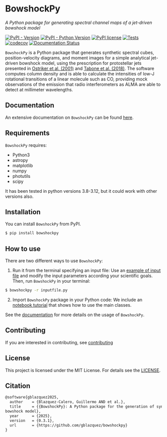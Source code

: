 # BowshockPy

_A Python package for generating spectral channel maps of a jet-driven bowshock model_

[![PyPI - Version](https://badge.fury.io/py/bowshockpy.svg)](https://pypi.org/project/bowshockpy/)
[![PyPI - Python Version](https://img.shields.io/python/required-version-toml?tomlFilePath=https://raw.githubusercontent.com/gblazquez/bowshockpy/main/pyproject.toml)](https://pypi.org/project/bowshockpy/)
[![PyPI license](https://img.shields.io/pypi/l/ansicolortags.svg)](https://github.com/gblazquez/bowshockpy/blob/main/LICENSE)
[![Tests](https://github.com/gblazquez/bowshockpy/actions/workflows/tests.yml/badge.svg)](https://github.com/gblazquez/bowshockpy/actions/workflows/tests.yml)
[![codecov](https://codecov.io/gh/gblazquez/bowshockpy/graph/badge.svg?token=EGA6WEJCYR)](https://codecov.io/gh/gblazquez/bowshockpy)
[![Documentation Status](https://app.readthedocs.org/projects/bowshockpy/badge/?version=latest)](https://bowshockpy.readthedocs.io/en/latest/)

`BowshockPy` is a Python package that generates synthetic spectral cubes, position-velocity diagrams, and moment images for a simple analytical jet-driven bowshock model, using the prescription for protostellar jets presented in [Ostriker et al. (2001)](https://ui.adsabs.harvard.edu/abs/2001ApJ...557..443O/abstract) and [Tabone et al. (2018)](https://ui.adsabs.harvard.edu/abs/2018A%26A...614A.119T/abstract). The software computes column density and is able to calculate the intensities of low-J rotational transitions of a linear molecule such as CO, providing mock observations of the emission that radio interferometers as ALMA are able to detect at millimeter wavelengths.

<!--
 computes spectral channel maps of jet-driven bowshock model. The bowshock shell morphology and kinematics are determined from the momentum conservation in the interaction of jet material ejected sideways by an internal working surface and the ambient medium (or a surrounding disk wind moving in the jet axis direction). Well mixing between the jet and ambient material are assumed.
-->

## Documentation

An extensive documentation on `BowshockPy` can be found [here](https://bowshockpy.readthedocs.io/en/latest/).

## Requirements

`BowshockPy` requires:

- Python3
- astropy
- matplotlib
- numpy
- photutils
- scipy

It has been tested in python versions 3.8-3.12, but it could work with other versions also.

## Installation

You can install `BowshockPy` from PyPI.

```bash
$ pip install bowshockpy
```

## How to use

There are two different ways to use `BowshockPy`:

1. Run it from the terminal specifying an input file: Use an [example of input file](https://github.com/gblazquez/bowshockpy/tree/main/examples) and modify the input parameters according your scientific goals. Then, run `BowshockPy` in your terminal:

```bash
$ bowshockpy -r inputfile.py
```

2. Import `BowshockPy` package in your Python code: We include an [notebook tutorial](https://github.com/gblazquez/bowshockpy/tree/main/examples/notebook_tutorial.ipynb) that shows how to use the main classes.

See the [documentation](https://bowshockpy.readthedocs.io/en/latest/) for more details on the usage of `BowshockPy`.

## Contributing

If you are interested in contributing, see [contributing](CONTRIBUTING.md)

## License

This project is licensed under the MIT License. For details see the [LICENSE](LICENSE).

## Citation

```tex
@software{gblazquez2025,
  author    = {Blazquez-Calero, Guillermo AND et al.},
  title     = {{BowshockPy}: A Python package for the generation of synthetic spectral channel maps of a jet-driven
bowshock model},
  year      = {2025},
  version   = {0.3.1},
  url       = {https://github.com/gblazquez/bowshockpy}
}
```
